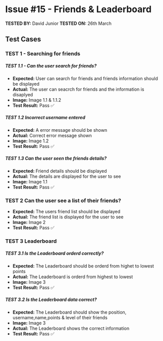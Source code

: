 # Issue #15 - Friends & Leaderboard 


**TESTED BY:** David Junior
**TESTED ON:** 26th March

## Test Cases

### TEST 1 - Searching for friends
##### TEST 1.1 - Can the user search for friends?

- **Expected:** User can search for friends and friends information should be displayed
- **Actual:** The user can seacrch for friends and the information is disaplyed 
- **Image:** Image 1.1 & 1.1.2
- **Test Result:** Pass ✅


##### TEST 1.2 Incorrect username entered

- **Expected:** A error message should be shown 
- **Actual:** Correct error message shown 
- **Image:** Image 1.2
- **Test Result:** Pass ✅

##### TEST 1.3 Can the user seen the friends details?

- **Expected:** Friend details should be displayed 
- **Actual:** The details are displayed for the user to see
- **Image:** Image 1.1
- **Test Result:** Pass ✅

### TEST 2 Can the user see a list of their friends?

- **Expected:** The users friend list should be displayed
- **Actual:** The friend list is displayed for the user to see
- **Image:** Image 2
- **Test Result:** Pass ✅

### TEST 3 Leaderboard
##### TEST 3.1 Is the Leaderboard orderd correctly?

- **Expected:** The Leaderboard should be orderd from highet to lowest points
- **Actual:** The Leaderboard is orderd from highest to lowest 
- **Image:** Image 3
- **Test Result:** Pass ✅

##### TEST 3.2 Is the Leaderboard data correct?
- **Expected:** The Leaderboard should show the position, username,name,points & level of their friends
- **Image:** Image 3
- **Actual:** The Leaderboard shows the correct information
- **Test Result:** Pass ✅
